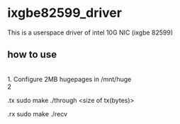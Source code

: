 # ixgbe82599_driver
This is a userspace driver of intel 10G NIC (ixgbe 82599)

## how to use
<br>
1. Configure 2MB hugepages in /mnt/huge 
<br>
2<br>

 .tx
sudo make 
./through <bus number> <size of tx(bytes)> <br>
  
.rx
sudo make
./recv <bus number>
